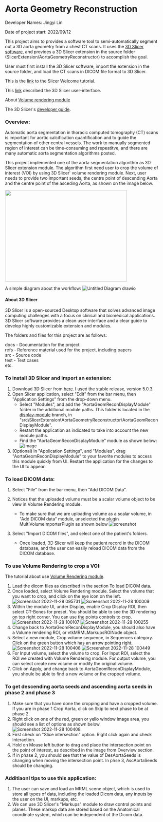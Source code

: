 # Aorta Geometry Reconstruction

Developer Names: Jingyi Lin

Date of project start: 2022/09/12

This project aims to provides a software tool to semi-automatically segment out a 3D aorta geometry from a chest CT scans. It uses the [3D Slicer software](https://www.slicer.org/), and provides a 3D Slicer extension in the source folder (SlicerExtension/AortaGeometryReconstructor) to accomplish the goal.

User must first install the 3D Slicer software, import the extension in the source folder, and load the CT scans in DICOM file format to 3D Slicer.

This is the [link](https://www.dropbox.com/s/vn8sqlof2kag2kk/SlicerWelcome-tutorial_Slicer4.8_SoniaPujol.pdf) to the Slicer Welcome tutorial.

This [link](https://slicer.readthedocs.io/en/latest/user_guide/user_interface.html#application-overview) described the 3D Slicer user-interface.

About [Volume rendering module](https://slicer.readthedocs.io/en/latest/user_guide/modules/volumerendering.html)

The 3D Slicer's [developer guide](https://slicer.readthedocs.io/en/latest/developer_guide/index.html).

### Overview:
Automatic aorta segmentation in thoracic computed tomography (CT) scans is important for aortic calcification quantification and to guide the segmentation of other central vessels. The work to manually segmented region of interest can be time-consuming and repeatitve, and there are many automatic aorta segmentation algorithms posted.

This project implemented one of the aorta segmentation algorithm as 3D Slicer extension module. The algorithm first need user to crop the volume of interest (VOI) by using 3D Slicer' volume rendering module. Next, user needs to provide two important seeds, the centre point of descending Aorta and the centre point of the asceding Aorta, as shown on the image below.

<img src="https://user-images.githubusercontent.com/63418020/211897759-c54ffa90-760f-492f-8331-1e046ece35a7.png" height=300 width=400>

A simple diagram about the workflow:
![Untitled Diagram drawio](https://user-images.githubusercontent.com/63418020/211897588-eb7da723-919d-4c4d-b06a-8fefb9c8dd0b.png)

#### About 3D Slicer
3D Slicer is a open-sourced Desktop software that solves advanced image computing challenges with a focus on clinical and biomedical applications. 3D Slicer software provides a clean user-interface and a clear guide to develop highly customizable extension and modules. 

The folders and files for this project are as follows:

docs - Documentation for the project  
refs - Reference material used for the project, including papers  
src - Source code   
test - Test cases  
etc.  


### To install 3D Slicer and import an extension:
1. Download 3D Slicer from [here](https://download.slicer.org/). I used the stable release, version 5.0.3.
2. Open Slicer application, select "Edit" from the bar menu, then "Application Settings" from the drop-down menu.
    - Select "Modules", and add the "AortaGeomReconDisplayModule" folder in the additional module paths. This folder is located in the [display-module](https://github.com/smiths/aorta/tree/display-module) branch, in "src\SlicerExtension\AortaGeometryReconstructor\AortaGeomReconDisplayModule".
    - Restart the application as indicated to take into account the new module paths.
    - Find the "AortaGeomReconDisplayModule" module as shown below:
![image](https://user-images.githubusercontent.com/63418020/200126448-9aa863ac-b02d-4177-b3b9-698f66d31030.png)
3. (Optional) In "Application Settings", and "Modules", drag "AortaGeomReconDisplayModule" to your favorite modules to access this module quickly from UI. Restart the application for the changes to the UI to appear.

### To load DICOM data:
1. Select "File" from the bar menu, then "Add DICOM Data".
2. Notices that the uploaded volume must be a scalar volume object to be view in Volume Rendering module. 
    - To make sure that we are uploading volume as a scalar volume, in "Add DICOM data" module, unselected the plugin MultiVolumeImporterPlugin as shown below
![screenshot]()

3. Select "Import DICOM files", and select one of the patient's folders.
    - Once loaded, 3D Slicer will keep the patient record in the DICOM database, and the user can easily reload DICOM data from the DICOM database.

### To use Volume Rendering to crop a VOI:
The tutorial about use [Volume Rendering module](https://slicer.readthedocs.io/en/latest/user_guide/modules/volumerendering.html).
1. Load the dicom files as described in the section To load DICOM data.
2. Once loaded, select Volume Rendering module. Select the volume that you want to crop, and click on the eye icon on the left.  
![Screenshot 2022-11-28 095731](https://user-images.githubusercontent.com/63418020/204309728-c9ca1470-c9cd-4f6a-89f7-e3c2f4155fb5.png)
![Screenshot 2022-11-28 100009](https://user-images.githubusercontent.com/63418020/204309912-12301994-1d9a-4b96-9868-c1ad35eb1443.png)
3. Within the module UI, under Display, enable Crop Display ROI, then select CT-Bones for preset. You should be able to see the 3D rendering on top right corner. You can use the points controls to crop.  
![Screenshot 2022-11-28 100107](https://user-images.githubusercontent.com/63418020/204310154-9fd8df58-021d-416b-b64a-80f01ed7f49a.png)
![Screenshot 2022-11-28 100255](https://user-images.githubusercontent.com/63418020/204310637-f0c16410-0ad6-40ec-853e-9bbd993ed4ff.png)
4. Change back to AortaGeomReconDisplayModule, you should also have a Volume rendering ROI, or vtkMRMLMarkupsROINode object.
5. Select a new module, Crop volume sequence, in Sequences category. Click on the green button which has an arrow pointing right.  
![Screenshot 2022-11-28 100408](https://user-images.githubusercontent.com/63418020/204310886-322c9e33-a13e-42b4-aded-060dd229d71b.png)
![Screenshot 2022-11-28 100449](https://user-images.githubusercontent.com/63418020/204311044-bb3d4f10-ee01-4fcd-8a63-6ce4b879cec1.png)
6. For Input volume, select the volume to crop. For Input ROI, select the ROI we created with Volume Rendering module. For output volume, you can select create new volume or modify the original volume.
7. Click on Apply, and change back to AortaGeomReconDisplayModule, you shoule be able to find a new volume or the cropped volume.

### To get descending aorta seeds and ascending aorta seeds in phase 2 and phase 3
1. Make sure that you have done the cropping and have a cropped volume. If you are in phase 1 Crop Aorta, click on Skip to next phase to be at phase 2.
2. Right click on one of the red, green or yello window image area, you should see a list of options as shown below.
![Screenshot 2022-11-28 100408](https://user-images.githubusercontent.com/63418020/204310886-322c9e33-a13e-42b4-aded-060dd229d71b.png)
3. First check on "Slice intersection" option. Right click again and check Interaction.
4. Hold on Mouse left button to drag and place the intersection point on the point of interest, as described in the image from Overview section. 
5. If in phase 2, you should see that the value of DesAortaSeeds is changing when moving the intersection point. In phse 3, AscAortaSeeds should be changing.

### Additiaonl tips to use this application:
1. The user can save and load an MRML scene object, which is used to store all types of data, including the loaded Dicom data, any inputs by the user on the UI, markups, etc.
2. We can use 3D Slicer's "Markups" module to draw control points and planes. These markup data are stored based on the Anatomical coordinate system, which can be independent of the Dicom data.


